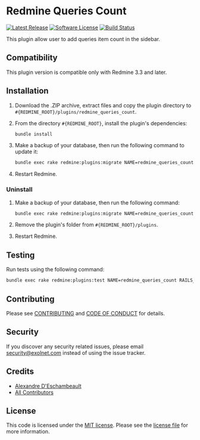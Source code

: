 # Redmine Queries Count

[![Latest Release](https://img.shields.io/github/release/eXolnet/redmine-queries-count.svg?style=flat-square)](https://github.com/eXolnet/redmine-queries-count/releases)
[![Software License](https://img.shields.io/badge/license-MIT-8469ad.svg?style=flat-square)](LICENSE)
[![Build Status](https://img.shields.io/travis/eXolnet/redmine-queries-count/master.svg?style=flat-square)](https://travis-ci.org/eXolnet/redmine-queries-count)

This plugin allow user to add queries item count in the sidebar.

## Compatibility

This plugin version is compatible only with Redmine 3.3 and later.

## Installation

1. Download the .ZIP archive, extract files and copy the plugin directory to `#{REDMINE_ROOT}/plugins/redmine_queries_count`.

2. From the directory `#{REDMINE_ROOT}`, install the plugin's dependencies:

    ```bash
    bundle install
    ```

3. Make a backup of your database, then run the following command to update it:

    ```bash
    bundle exec rake redmine:plugins:migrate NAME=redmine_queries_count RAILS_ENV=production
    ```

4. Restart Redmine.

### Uninstall

1. Make a backup of your database, then run the following command:

    ```bash
    bundle exec rake redmine:plugins:migrate NAME=redmine_queries_count VERSION=0 RAILS_ENV=production
    ```

2. Remove the plugin's folder from `#{REDMINE_ROOT}/plugins`.

3. Restart Redmine.

## Testing

Run tests using the following command:

```bash
bundle exec rake redmine:plugins:test NAME=redmine_queries_count RAILS_ENV=development
```

## Contributing

Please see [CONTRIBUTING](CONTRIBUTING.md) and [CODE OF CONDUCT](CODE_OF_CONDUCT.md) for details.

## Security

If you discover any security related issues, please email security@exolnet.com instead of using the issue tracker.

## Credits

- [Alexandre D'Eschambeault](https://github.com/xel1045)
- [All Contributors](../../contributors)

## License

This code is licensed under the [MIT license](http://choosealicense.com/licenses/mit/).
Please see the [license file](LICENSE) for more information.